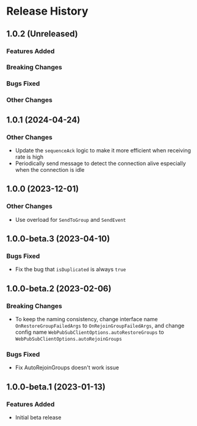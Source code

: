 # Release History

## 1.0.2 (Unreleased)

### Features Added

### Breaking Changes

### Bugs Fixed

### Other Changes

## 1.0.1 (2024-04-24)

### Other Changes

- Update the `sequenceAck` logic to make it more efficient when receiving rate is high
- Periodically send message to detect the connection alive especially when the connection is idle

## 1.0.0 (2023-12-01)

### Other Changes

- Use overload for `SendToGroup` and `SendEvent`

## 1.0.0-beta.3 (2023-04-10)

### Bugs Fixed

- Fix the bug that `isDuplicated` is always `true`

## 1.0.0-beta.2 (2023-02-06)

### Breaking Changes

- To keep the naming consistency, change interface name `OnRestoreGroupFailedArgs` to `OnRejoinGroupFailedArgs`, and change config name `WebPubSubClientOptions.autoRestoreGroups` to `WebPubSubClientOptions.autoRejoinGroups`

### Bugs Fixed

- Fix AutoRejoinGroups doesn't work issue

## 1.0.0-beta.1 (2023-01-13)

### Features Added

- Initial beta release
